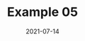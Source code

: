 ---
date: "2021-07-14"
title: "Example 05"
image: "/images/events-webinars/event-1.webp" # use 800x550 or 16:11 ratio image
event_date_location: "MAR 7, 2024 10AM PACIFIC | 1PM EASTERN"

draft: false

weight: 5
---